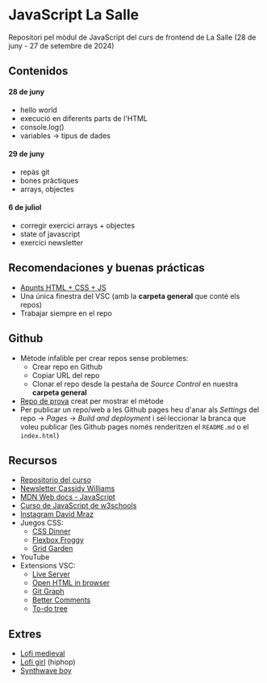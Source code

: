 # JavaScript La Salle

Repositori pel mòdul de JavaScript del curs de frontend de La Salle (28 de juny - 27 de setembre de 2024)

## Contenidos

#### 28 de juny

- hello world
- execució en diferents parts de l'HTML
- console.log()
- variables -> tipus de dades

#### 29 de juny

- repàs git
- bones pràctiques
- arrays, objectes

#### 6 de juliol

- corregir exercici arrays + objectes
- state of javascript
- exercici newsletter

## Recomendaciones y buenas prácticas

- [Apunts HTML + CSS + JS](http://stratocastero.github.io/javascript_lasalle/apunts.html)
- Una única finestra del VSC (amb la **carpeta general** que conté els repos)
- Trabajar siempre en el repo

## Github

- Mètode infalible per crear repos sense problemes:
  - Crear repo en Github
  - Copiar URL del repo
  - Clonar el repo desde la pestaña de _Source Control_ en nuestra **carpeta general**
- [Repo de prova](https://github.com/StratocasterO/prueba_salle) creat per mostrar el mètode
- Per publicar un repo/web a les Github pages heu d'anar als _Settings_ del repo -> _Pages_ -> _Build and deployment_ i sel·leccionar la branca que voleu publicar (les Github pages només renderitzen el `README.md` o el `index.html`)

## Recursos

- [Repositorio del curso](https://github.com/StratocasterO/javascript_lasalle)
- [Newsletter Cassidy Williams](https://cassidoo.co/newsletter/)
- [MDN Web docs - JavaScript](https://developer.mozilla.org/en-US/docs/Web/JavaScript)
- [Curso de JavaScript de w3schools](https://www.w3schools.com/js/)
- [Instagram David Mraz](https://www.instagram.com/davidm_ai/)
- Juegos CSS:
  - [CSS Dinner](https://flukeout.github.io/)
  - [Flexbox Froggy](https://flexboxfroggy.com/#es)
  - [Grid Garden](https://cssgridgarden.com/)
- YouTube
- Extensions VSC:
  - [Live Server](https://marketplace.visualstudio.com/items?itemName=ritwickdey.LiveServer)
  - [Open HTML in browser](https://marketplace.visualstudio.com/items?itemName=peakchen90.open-html-in-browser)
  - [Git Graph](https://marketplace.visualstudio.com/items?itemName=mhutchie.git-graph)
  - [Better Comments](https://marketplace.visualstudio.com/items?itemName=aaron-bond.better-comments)
  - [To-do tree](https://marketplace.visualstudio.com/items?itemName=Gruntfuggly.todo-tree)

## Extres

- [Lofi medieval](https://www.youtube.com/watch?v=_uMuuHk_KkQ&ab_channel=LofiGirl)
- [Lofi girl](https://www.youtube.com/watch?v=jfKfPfyJRdk) (hiphop)
- [Synthwave boy](https://www.youtube.com/watch?v=4xDzrJKXOOY)
